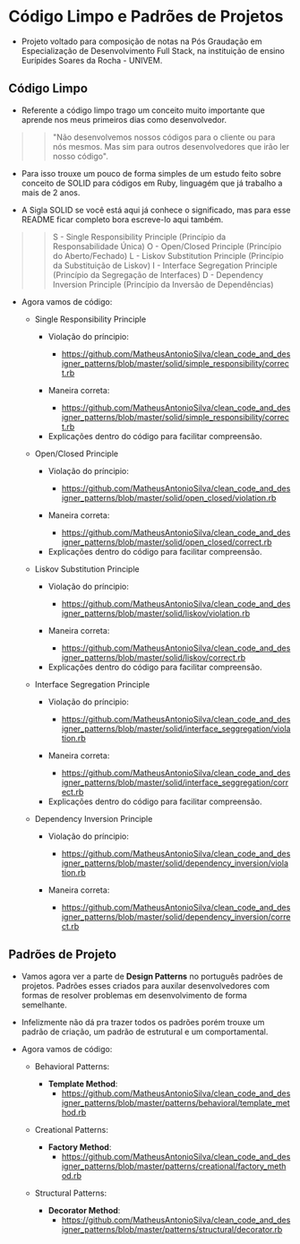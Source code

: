 # Código Limpo e Padrões de Projetos

- Projeto voltado para composição de notas na Pós Graudação em Especialização de Desenvolvimento Full Stack, na instituição de ensino Eurípides Soares da Rocha - UNIVEM.

## Código Limpo

- Referente a código limpo trago um conceito muito importante que aprende nos meus primeiros dias como desenvolvedor.

>> "Não desenvolvemos nossos códigos para o cliente ou para nós mesmos. Mas sim para outros desenvolvedores que irão ler nosso código".

- Para isso trouxe um pouco de forma simples de um estudo feito sobre conceito de SOLID para códigos em Ruby, linguagém que já trabalho a mais de 2 anos.

- A Sigla SOLID se você está aqui já conhece o significado, mas para esse README ficar completo bora escreve-lo aqui também.

>> S - Single Responsibility Principle (Princípio da Responsabilidade Única)
>> O - Open/Closed Principle (Princípio do Aberto/Fechado)
>> L - Liskov Substitution Principle (Princípio da Substituição de Liskov)
>> I - Interface Segregation Principle (Princípio da Segregação de Interfaces)
>> D - Dependency Inversion Principle (Princípio da Inversão de Dependências)

- Agora vamos de código:

  * Single Responsibility Principle
    * Violação do príncipio:
      - https://github.com/MatheusAntonioSilva/clean_code_and_designer_patterns/blob/master/solid/simple_responsibility/correct.rb

    * Maneira correta:
      - https://github.com/MatheusAntonioSilva/clean_code_and_designer_patterns/blob/master/solid/simple_responsibility/correct.rb

    - Explicações dentro do código para facilitar compreensão.

  * Open/Closed Principle
    * Violação do príncipio:
      - https://github.com/MatheusAntonioSilva/clean_code_and_designer_patterns/blob/master/solid/open_closed/violation.rb

    * Maneira correta:
      - https://github.com/MatheusAntonioSilva/clean_code_and_designer_patterns/blob/master/solid/open_closed/correct.rb

    - Explicações dentro do código para facilitar compreensão.

  * Liskov Substitution Principle
    * Violação do príncipio:
      - https://github.com/MatheusAntonioSilva/clean_code_and_designer_patterns/blob/master/solid/liskov/violation.rb

    * Maneira correta:
      - https://github.com/MatheusAntonioSilva/clean_code_and_designer_patterns/blob/master/solid/liskov/correct.rb

    - Explicações dentro do código para facilitar compreensão.

  * Interface Segregation Principle
    * Violação do príncipio:
      - https://github.com/MatheusAntonioSilva/clean_code_and_designer_patterns/blob/master/solid/interface_seggregation/violation.rb

    * Maneira correta:
      - https://github.com/MatheusAntonioSilva/clean_code_and_designer_patterns/blob/master/solid/interface_seggregation/correct.rb

    - Explicações dentro do código para facilitar compreensão.

  * Dependency Inversion Principle
    * Violação do príncipio:
      - https://github.com/MatheusAntonioSilva/clean_code_and_designer_patterns/blob/master/solid/dependency_inversion/violation.rb

    * Maneira correta:
      - https://github.com/MatheusAntonioSilva/clean_code_and_designer_patterns/blob/master/solid/dependency_inversion/correct.rb

## Padrões de Projeto

- Vamos agora ver a parte de **Design Patterns** no português padrões de projetos. Padrões esses criados para auxilar desenvolvedores com formas de resolver problemas em desenvolvimento de forma semelhante.

- Infelizmente não dá pra trazer todos os padrões porém trouxe um padrão de criação, um padrão de estrutural e um comportamental.

- Agora vamos de código:

  - Behavioral Patterns:
    - **Template Method**:
      - https://github.com/MatheusAntonioSilva/clean_code_and_designer_patterns/blob/master/patterns/behavioral/template_method.rb

  - Creational Patterns:
    - **Factory Method**:
      - https://github.com/MatheusAntonioSilva/clean_code_and_designer_patterns/blob/master/patterns/creational/factory_method.rb

  - Structural Patterns:
    - **Decorator Method**:
      - https://github.com/MatheusAntonioSilva/clean_code_and_designer_patterns/blob/master/patterns/structural/decorator.rb

